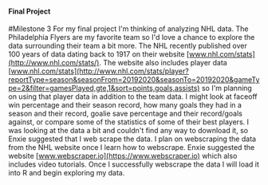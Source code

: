 #### Final Project

#Milestone 3
For my final project I'm thinking of analyzing NHL data. The Philadelphia Flyers are my favorite team so I'd love a chance to explore the data surrounding their team a bit more. The NHL recently published over 100 years of data dating back to 1917 on their website [www.nhl.com/stats](http://www.nhl.com/stats/). The website also includes player data [www.nhl.com/stats](http://www.nhl.com/stats/player?reportType=season&seasonFrom=20192020&seasonTo=20192020&gameType=2&filter=gamesPlayed,gte,1&sort=points,goals,assists) so I'm planning on using that player data in addition to the team data. I might look at faceoff win percentage and their season record, how many goals they had in a season and their record, goalie save percentage and their record/goals against, or compare some of the statistics of some of their best players. I was looking at the data a bit and couldn't find any way to download it, so Enxie suggested that I web scrape the data. I plan on webscraping the data from the NHL website once I learn how to webscrape. Enxie suggested the website [www.webscraper.io](https://www.webscraper.io) which also includes video tutorials. Once I successfully webscrape the data I will load it into R and begin exploring my data.
